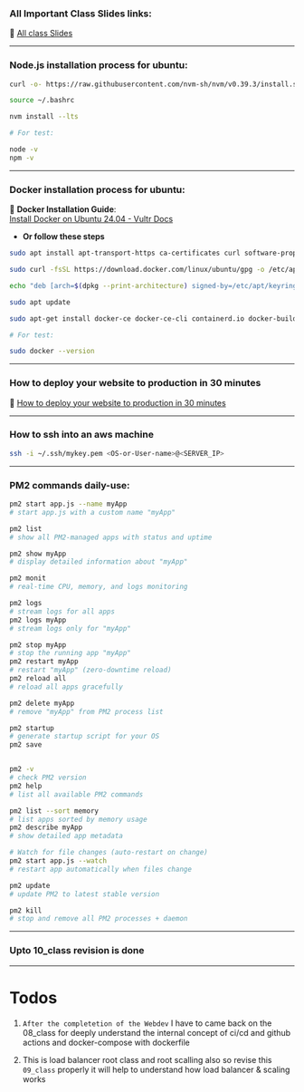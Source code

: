 ### All Important Class Slides links:

🔗 [All class Slides](https://web-dev-cohort.notion.site/IMPORTANT-LINKS-164ff7be602980689c99d982073c8e1b)

---

### Node.js installation process for ubuntu:

```sh
curl -o- https://raw.githubusercontent.com/nvm-sh/nvm/v0.39.3/install.sh | bash

source ~/.bashrc

nvm install --lts

# For test:

node -v
npm -v
```

---

### Docker installation process for ubuntu:
🔗 **Docker Installation Guide**:  
    [Install Docker on Ubuntu 24.04 - Vultr Docs](https://docs.vultr.com/how-to-install-docker-on-ubuntu-24-04)

- **Or follow these steps**

```sh
sudo apt install apt-transport-https ca-certificates curl software-properties-common -y

sudo curl -fsSL https://download.docker.com/linux/ubuntu/gpg -o /etc/apt/keyrings/docker.asc

echo "deb [arch=$(dpkg --print-architecture) signed-by=/etc/apt/keyrings/docker.asc] https://download.docker.com/linux/ubuntu $(. /etc/os-release && echo "$VERSION_CODENAME") stable" | sudo tee /etc/apt/sources.list.d/docker.list > /dev/null

sudo apt update

sudo apt-get install docker-ce docker-ce-cli containerd.io docker-buildx-plugin docker-compose-plugin

# For test:

sudo docker --version
```

---

### How to deploy your website to production in 30 minutes

🔗 [How to deploy your website to production in 30 minutes](https://www.youtube.com/watch?v=gViEtIJ1DCw)


---

### How to ssh into an aws machine

```sh
ssh -i ~/.ssh/mykey.pem <OS-or-User-name>@<SERVER_IP>
```

---


### PM2 commands daily-use:

```bash
pm2 start app.js --name myApp      
# start app.js with a custom name "myApp"

pm2 list                            
# show all PM2-managed apps with status and uptime

pm2 show myApp                      
# display detailed information about "myApp"

pm2 monit                           
# real-time CPU, memory, and logs monitoring

pm2 logs                            
# stream logs for all apps
pm2 logs myApp                      
# stream logs only for "myApp"

pm2 stop myApp                      
# stop the running app "myApp"
pm2 restart myApp                   
# restart "myApp" (zero-downtime reload)
pm2 reload all                      
# reload all apps gracefully

pm2 delete myApp                    
# remove "myApp" from PM2 process list

pm2 startup                         
# generate startup script for your OS
pm2 save                           


pm2 -v                              
# check PM2 version
pm2 help                            
# list all available PM2 commands

pm2 list --sort memory              
# list apps sorted by memory usage
pm2 describe myApp                  
# show detailed app metadata

# Watch for file changes (auto-restart on change)
pm2 start app.js --watch             
# restart app automatically when files change

pm2 update                           
# update PM2 to latest stable version

pm2 kill                             
# stop and remove all PM2 processes + daemon
```

---

### Upto 10_class revision is done

---

# Todos

1. `After the completetion of the Webdev` I have to came back on the 08_class for deeply understand the internal concept of ci/cd and github actions and docker-compose with dockerfile 

2. This is load balancer root class and root scalling also so revise this `09_class` properly it will help to understand how load balancer & scaling works 